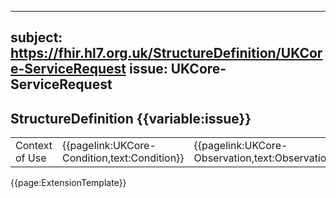 
---
subject: https://fhir.hl7.org.uk/StructureDefinition/UKCore-ServiceRequest
issue: UKCore-ServiceRequest
---
## StructureDefinition {{variable:issue}}

<table id="addToTranspose">
<tr><td>Context of Use</td>
<td>{{pagelink:UKCore-Condition,text:Condition}}</td>
<td>{{pagelink:UKCore-Observation,text:Observation}}</td>
</tr>
</table>

{{page:ExtensionTemplate}}
    
